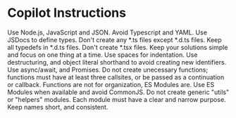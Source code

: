 # Copilot Instructions

Use Node.js, JavaScript and JSON. Avoid Typescript and YAML. Use JSDocs to define types. Don't create any *.ts files except *.d.ts files. Keep all typedefs in *.d.ts files. Don't create *.tsx files. Keep your solutions simple and focus on one thing at a time. Use spaces for indentation. Use destructuring, and object literal shorthand to avoid creating new identifiers. Use async/await, and Promises. Do not create unecessary functions; functions must have at least three callsites, or be passed as a continuation or callback. Functions are not for organization, ES Modules are. Use ES Modules when available and avoid CommonJS. Do not create generic "utils" or "helpers" modules. Each module must have a clear and narrow purpose. Keep names short, and consistent.
